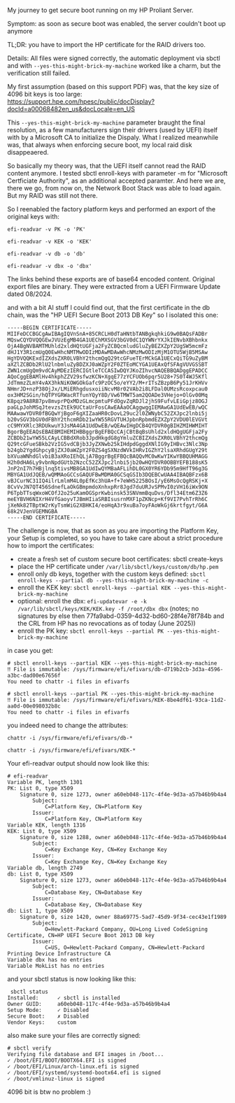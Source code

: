 My journey to get secure boot running on my HP Proliant Server.

Symptom: as soon as secure boot was enabled, the server couldn't boot up anymore

TL;DR: you have to import the HP certificate for the RAID drivers too.

Details:
All files were signed correctly, the automatic deployment via sbctl and with `--yes-this-might-brick-my-machine` worked like a charm, but the verification still failed.

My first assumption (based on this support PDF) was, that the key size of 4096 bit keys is too large: https://support.hpe.com/hpesc/public/docDisplay?docId=a00068482en_us&docLocale=en_US

This `--yes-this-might-brick-my-machine` parameter braught the final resolution, as a few manufacturers sign their drivers (used by UEFI) itself with by a Microsoft CA to initialize the Dispaly.
What I realized meanwhile was, that always when enforcing secure boot, my local raid disk disappeaered.

So basically my theory was, that the UEFI itself cannot read the RAID content anymore.
I tested sbctl enroll-keys with parameter -m for "Microsoft Certficiate Authority", as an additional accepted paramter. And here we are, there we go, from now on, the Network Boot Stack was able to load again. But my RAID was still not there.

So I reenabled the factory platform keys and performed an export of the original keys with:

`efi-readvar -v PK -o 'PK'`

`efi-readvar -v KEK -o 'KEK'`

`efi-readvar -v db -o 'db'`

`efi-readvar -v dbx -o 'dbx'`

The links behind these exports are of base64 encoded content. Original export files are binary.
They were extracted from a UEFI Firmware Update dated 08/2024.

and with a bit AI stuff I could find out, that the first certificate in the db chain, was the "HP UEFI Secure Boot 2013 DB Key" so I isolated this one:
```
-----BEGIN CERTIFICATE-----
MIIFeDCCBGCgAwIBAgIQVnSnA+85CRCLH0dTaHNtbTANBgkqhkiG9w0BAQsFADBr
MQswCQYDVQQGEwJVUzEgMB4GA1UEChMXSGV3bGV0dC1QYWNrYXJkIENvbXBhbnkx
OjA4BgNVBAMTMUhld2xldHQtUGFja2FyZCBQcmludGluZyBEZXZpY2UgSW5mcmFz
dHJ1Y3R1cmUgQ0EwHhcNMTMwODIzMDAwMDAwWhcNMzMwODIzMjM1OTU5WjB5MSAw
HgYDVQQKExdIZXdsZXR0LVBhY2thcmQgQ29tcGFueTErMCkGA1UECxQiTG9uZyBM
aXZlZCBDb2RlU2lnbmluZyBDZXJ0aWZpY2F0ZTEoMCYGA1UEAxQfSFAgVUVGSSBT
ZWN1cmUgQm9vdCAyMDEzIERCIGtleTCCASIwDQYJKoZIhvcNAQEBBQADggEPADCC
AQoCggEBAMlHv4hkphZZV29sfwzKCN+XgqE77zYCFUOb6pqr5U28+7S0T4WJ5Kfl
JdTmmzZLmY4vAX3hkNiKOWGOkGafc9PzOC5o/eYY2/M+rITsZBzpB6Py51JrKHVv
NHmrJD+nzP38OjJx/LMiERhgdusxoiiNcvM8r02VAb2i8LFDal0UMzsRcoxpcau0
ox3HM2SGin/hQTPYGRWacRTfunYQyY8D/Vw6TMWT5am2QOADe3VHejo+OlGv00Mq
K8pqz9A8RB7pv8mvprPQxMDzGLmcpmtuPFdOgvZqRDJl2jhS9FufvLEiGpjz8OGJ
paGLpJohMSqJtevzsZtEk9UCtaUrFosCAwEAAaOCAggwggIEMAwGA1UdEwEB/wQC
MAAwawYDVR0fBGQwYjBgoF6gXIZaaHR0cDovL29uc2l0ZWNybC52ZXJpc2lnbi5j
b20vSGV3bGV0dFBhY2thcmRDb21wYW55RGVTUHJpbnRpbmdEZXZpY2VDU0lEVGVt
cC9MYXRlc3RDUkwuY3JsMA4GA1UdDwEB/wQEAwIHgDCB4QYDVR0gBIHZMIHWMIHT
BgorBgEEAQsEBAEBMIHEMIHBBggrBgEFBQcCAjCBtBqBsUhld2xldHQgUGFja2Fy
ZCBDb21wYW55LCAyLCBBdXRob3JpdHkgdG8gYmluZCBIZXdsZXR0LVBhY2thcmQg
Q29tcGFueSBkb2VzIG5vdCBjb3JyZXNwb25kIHdpdGggdXNlIG9yIHBvc3Nlc3Np
b24gb2YgdGhpcyBjZXJ0aWZpY2F0ZS4gSXNzdWVkIHRvIGZhY2lsaXRhdGUgY29t
bXVuaWNhdGlvbiB3aXRoIEhQLjA7BggrBgEFBQcBAQQvMC0wKwYIKwYBBQUHMAGG
H2h0dHA6Ly9vbnNpdGUtb2NzcC52ZXJpc2lnbi5jb20wHQYDVR0OBBYEFB188sK5
JnP2nI7h7HBjlnq5tivsMB8GA1UdIwQYMBaAFLihDL0GX0YR6YDb95m9HfT96g3G
MBYGA1UdJQEB/wQMMAoGCCsGAQUFBwMDMA0GCSqGSIb3DQEBCwUAA4IBAQBFzx6B
vBJCurNC31IQ4ilrLmlmM4L0pEfKc3hUA+f+7eWH5225BOsI/yE6MsOcQgRSKj+X
8CvVvJN7QT456SdnefLaOkGBmpmdoXnhxpRr8Jgd7duURJvSPMvI0zVH16iWx9ON
P6TpbTTsqWxoWCOfJ2o25uKamOGSprKwbinsk53SNVmmBquDvs/Dfl34Etm6Z3Z6
meEYBVH6NIXrH4VfGaoyvTJBmHIiaSRBIsusrnMXF1pZKNcp+Kf9VI7PvhTrRh6C
jXeNk82TBptW2rKyTsmWiG2XBHKI4/eoHqA3r9xuBa7oyFAoWkGj6krtfgyt/G6A
68k2VJenVGEMNGBA
-----END CERTIFICATE-----
```

The challenge is now, that as soon as you are importing the Platform Key, your Setup is completed, so you have to take care about a strict procedure how to import the certificates:
- create a fresh set of custom secure boot certificates: sbctl create-keys
- place the HP certificate under `/var/lib/sbctl/keys/custom/db/hp.pem`
- enroll only db keys, together with the custom keys defined: `sbctl enroll-keys --partial db --yes-this-might-brick-my-machine -c`
- enroll the KEK key: `sbctl enroll-keys --partial KEK --yes-this-might-brick-my-machine`
- optional: enroll the dbx: `efi-updatevar -e -k /var/lib/sbctl/keys/KEK/KEK.key -f /root/dbx dbx` (notes; no signatures by else then 77fa9abd-0359-4d32-bd60-28f4e78f784b and the CRL from HP has no revocations as of today (June 2025))
- enroll the PK key: `sbctl enroll-keys --partial PK --yes-this-might-brick-my-machine`

in case you get:
```
# sbctl enroll-keys --partial KEK --yes-this-might-brick-my-machine
‼ File is immutable: /sys/firmware/efi/efivars/db-d719b2cb-3d3a-4596-a3bc-dad00e67656f
You need to chattr -i files in efivarfs
```
```
# sbctl enroll-keys --partial PK --yes-this-might-brick-my-machine
‼ File is immutable: /sys/firmware/efi/efivars/KEK-8be4df61-93ca-11d2-aa0d-00e098032b8c
You need to chattr -i files in efivarfs
```
you indeed need to change the attributes:
```
chattr -i /sys/firmware/efi/efivars/db-*
```
```
chattr -i /sys/firmware/efi/efivars/KEK-*
```

Your efi-readvar output should now look like this:
```
# efi-readvar
Variable PK, length 1301
PK: List 0, type X509
    Signature 0, size 1273, owner a60eb048-117c-4f4e-9d3a-a57b46b9b4a4
        Subject:
            C=Platform Key, CN=Platform Key
        Issuer:
            C=Platform Key, CN=Platform Key
Variable KEK, length 1316
KEK: List 0, type X509
    Signature 0, size 1288, owner a60eb048-117c-4f4e-9d3a-a57b46b9b4a4
        Subject:
            C=Key Exchange Key, CN=Key Exchange Key
        Issuer:
            C=Key Exchange Key, CN=Key Exchange Key
Variable db, length 2749
db: List 0, type X509
    Signature 0, size 1273, owner a60eb048-117c-4f4e-9d3a-a57b46b9b4a4
        Subject:
            C=Database Key, CN=Database Key
        Issuer:
            C=Database Key, CN=Database Key
db: List 1, type X509
    Signature 0, size 1420, owner 88a69775-5ad7-45d9-9f34-cec43e1f1989
        Subject:
            O=Hewlett-Packard Company, OU=Long Lived CodeSigning Certificate, CN=HP UEFI Secure Boot 2013 DB key
        Issuer:
            C=US, O=Hewlett-Packard Company, CN=Hewlett-Packard Printing Device Infrastructure CA
Variable dbx has no entries
Variable MokList has no entries
```

and your sbctl status is now looking like this:
```
 sbctl status
Installed:      ✓ sbctl is installed
Owner GUID:     a60eb048-117c-4f4e-9d3a-a57b46b9b4a4
Setup Mode:     ✓ Disabled
Secure Boot:    ✗ Disabled
Vendor Keys:    custom
```

also make sure your files are correctly signed:
```
# sbctl verify
Verifying file database and EFI images in /boot...
✓ /boot/EFI/BOOT/BOOTX64.EFI is signed
✓ /boot/EFI/Linux/arch-linux.efi is signed
✓ /boot/EFI/systemd/systemd-bootx64.efi is signed
✓ /boot/vmlinuz-linux is signed
```

4096 bit is btw no problem :)
